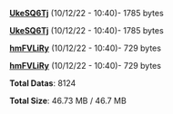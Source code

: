 [**UkeSQ6Tj**](/data/UkeSQ6Tj.txt) (10/12/22 - 10:40)- 1785 bytes

[**UkeSQ6Tj**](/data/UkeSQ6Tj.txt) (10/12/22 - 10:40)- 1785 bytes

[**hmFVLiRy**](/data/hmFVLiRy.txt) (10/12/22 - 10:40)- 729 bytes

[**hmFVLiRy**](/data/hmFVLiRy.txt) (10/12/22 - 10:40)- 729 bytes

**Total Datas**: 8124

**Total Size**: 46.73 MB / 46.7 MB